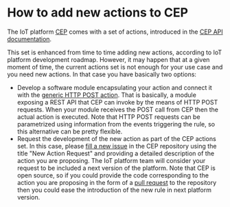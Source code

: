 # How to add new actions to CEP

The IoT platform [CEP](../cep.md) comes with a set of actions, introduced in the [CEP API documentation](../cep_api.md).

This set is enhanced from time to time adding new actions, according to IoT platform development roadmap.
However, it may happen that at a given moment of time, the current actions set is not enough for your use case 
and you need new actions. In that case you have basically two options:

* Develop a software module encapsulating your action and connect it with the 
  [generic HTTP POST action](https://github.com/telefonicaid/perseo-fe/blob/1.6.0/documentation/plain_rules.md#http-request-action).
  That is basically, a module exposing a REST API that CEP can invoke by the means of HTTP 
  POST requests. When your module receives the POST call from CEP then the actual action is executed. Note that HTTP POST
  requests can be parametrized using information from the events triggering the rule, so this alternative can be pretty
  flexible. 
* Request the development of the new action as part of the CEP actions set. In this case, please [fill 
  a new issue](https://github.com/telefonicaid/perseo-fe/issues/new) in the CEP repository using the title 
  "New Action Request" and providing a detailed description of the action you are proposing. The IoT platform 
  team will consider your request to be included a next version of the platform. Note that CEP is open source, so 
  if you could provide the code corresponding to the action you are proposing in the form of 
  a [pull request](https://help.github.com/articles/about-pull-requests) to the repository then you could ease 
  the introduction of the new rule in next platform version.
  
